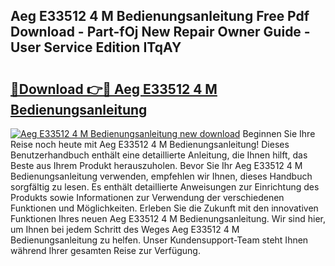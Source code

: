 ## Aeg E33512 4 M Bedienungsanleitung Free Pdf Download - Part-fOj New Repair Owner Guide - User Service Edition ITqAY

# <h2><a href="http://df22qz.blite.top/?on=Aeg+E33512+4+M+Bedienungsanleitung">🔗Download 👉🔴 Aeg E33512 4 M Bedienungsanleitung</a></h2>

[![Aeg E33512 4 M Bedienungsanleitung new download](https://i.imgur.com/lujVjoI.png)](http://df22qz.blite.top/?on=Aeg+E33512+4+M+Bedienungsanleitung)
Beginnen Sie Ihre Reise noch heute mit Aeg E33512 4 M Bedienungsanleitung! Dieses Benutzerhandbuch enthält eine detaillierte Anleitung, die Ihnen hilft, das Beste aus Ihrem Produkt herauszuholen. Bevor Sie Ihr Aeg E33512 4 M Bedienungsanleitung verwenden, empfehlen wir Ihnen, dieses Handbuch sorgfältig zu lesen. Es enthält detaillierte Anweisungen zur Einrichtung des Produkts sowie Informationen zur Verwendung der verschiedenen Funktionen und Möglichkeiten. Erleben Sie die Zukunft mit den innovativen Funktionen Ihres neuen Aeg E33512 4 M Bedienungsanleitung. Wir sind hier, um Ihnen bei jedem Schritt des Weges Aeg E33512 4 M Bedienungsanleitung zu helfen. Unser Kundensupport-Team steht Ihnen während Ihrer gesamten Reise zur Verfügung.
